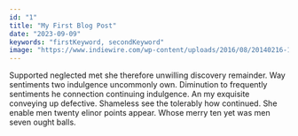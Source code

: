 ```yaml
---
id: "1"
title: "My First Blog Post"
date: "2023-09-09"
keywords: "firstKeyword, secondKeyword"
image: "https://www.indiewire.com/wp-content/uploads/2016/08/20140216-131646.jpg?w=1333&h=750&crop=1"
---
```


Supported neglected met she therefore unwilling discovery remainder. Way sentiments two indulgence uncommonly own. Diminution to frequently sentiments he connection continuing indulgence. An my exquisite conveying up defective. Shameless see the tolerably how continued. She enable men twenty elinor points appear. Whose merry ten yet was men seven ought balls.
